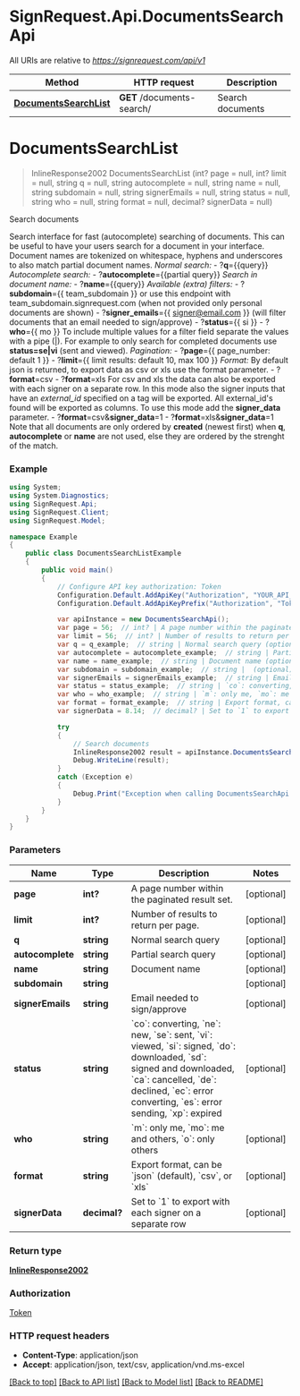 # SignRequest.Api.DocumentsSearchApi

All URIs are relative to *https://signrequest.com/api/v1*

Method | HTTP request | Description
------------- | ------------- | -------------
[**DocumentsSearchList**](DocumentsSearchApi.md#documentssearchlist) | **GET** /documents-search/ | Search documents


<a name="documentssearchlist"></a>
# **DocumentsSearchList**
> InlineResponse2002 DocumentsSearchList (int? page = null, int? limit = null, string q = null, string autocomplete = null, string name = null, string subdomain = null, string signerEmails = null, string status = null, string who = null, string format = null, decimal? signerData = null)

Search documents

Search interface for fast (autocomplete) searching of documents.  This can be useful to have your users search for a document in your interface.  Document names are tokenized on whitespace, hyphens and underscores to also match partial document names.  *Normal search:*  - ?**q**={{query}}  *Autocomplete search:*  - ?**autocomplete**={{partial query}}  *Search in document name:*  - ?**name**={{query}}  *Available (extra) filters:*  - ?**subdomain**={{ team_subdomain }} or use this endpoint with team_subdomain.signrequest.com (when not provided only personal documents are shown) - ?**signer_emails**={{ signer@email.com }} (will filter documents that an email needed to sign/approve) - ?**status**={{ si }} - ?**who**={{ mo }}  To include multiple values for a filter field separate the values with a pipe (|). For example to only search for completed documents use **status=se|vi** (sent and viewed).  *Pagination:*  - ?**page**={{ page_number: default 1 }} - ?**limit**={{ limit results: default 10, max 100 }}  *Format:*  By default json is returned, to export data as csv or xls use the format parameter.  - ?**format**=csv - ?**format**=xls  For csv and xls the data can also be exported with each signer on a separate row. In this mode also the signer inputs that have an *external_id* specified on a tag will be exported. All external_id's found will be exported as columns. To use this mode add the **signer_data** parameter.  - ?**format**=csv&**signer_data**=1 - ?**format**=xls&**signer_data**=1  Note that all documents are only ordered by **created** (newest first) when **q**, **autocomplete** or **name** are not used, else they are ordered by the strenght of the match.

### Example
```csharp
using System;
using System.Diagnostics;
using SignRequest.Api;
using SignRequest.Client;
using SignRequest.Model;

namespace Example
{
    public class DocumentsSearchListExample
    {
        public void main()
        {
            // Configure API key authorization: Token
            Configuration.Default.AddApiKey("Authorization", "YOUR_API_KEY");
            Configuration.Default.AddApiKeyPrefix("Authorization", "Token");

            var apiInstance = new DocumentsSearchApi();
            var page = 56;  // int? | A page number within the paginated result set. (optional) 
            var limit = 56;  // int? | Number of results to return per page. (optional) 
            var q = q_example;  // string | Normal search query (optional) 
            var autocomplete = autocomplete_example;  // string | Partial search query (optional) 
            var name = name_example;  // string | Document name (optional) 
            var subdomain = subdomain_example;  // string |  (optional) 
            var signerEmails = signerEmails_example;  // string | Email needed to sign/approve (optional) 
            var status = status_example;  // string | `co`: converting, `ne`: new, `se`: sent, `vi`: viewed, `si`: signed, `do`: downloaded, `sd`: signed and downloaded, `ca`: cancelled, `de`: declined, `ec`: error converting, `es`: error sending, `xp`: expired (optional) 
            var who = who_example;  // string | `m`: only me, `mo`: me and others, `o`: only others (optional) 
            var format = format_example;  // string | Export format, can be `json` (default), `csv`, or `xls` (optional) 
            var signerData = 8.14;  // decimal? | Set to `1` to export with each signer on a separate row (optional) 

            try
            {
                // Search documents
                InlineResponse2002 result = apiInstance.DocumentsSearchList(page, limit, q, autocomplete, name, subdomain, signerEmails, status, who, format, signerData);
                Debug.WriteLine(result);
            }
            catch (Exception e)
            {
                Debug.Print("Exception when calling DocumentsSearchApi.DocumentsSearchList: " + e.Message );
            }
        }
    }
}
```

### Parameters

Name | Type | Description  | Notes
------------- | ------------- | ------------- | -------------
 **page** | **int?**| A page number within the paginated result set. | [optional] 
 **limit** | **int?**| Number of results to return per page. | [optional] 
 **q** | **string**| Normal search query | [optional] 
 **autocomplete** | **string**| Partial search query | [optional] 
 **name** | **string**| Document name | [optional] 
 **subdomain** | **string**|  | [optional] 
 **signerEmails** | **string**| Email needed to sign/approve | [optional] 
 **status** | **string**| &#x60;co&#x60;: converting, &#x60;ne&#x60;: new, &#x60;se&#x60;: sent, &#x60;vi&#x60;: viewed, &#x60;si&#x60;: signed, &#x60;do&#x60;: downloaded, &#x60;sd&#x60;: signed and downloaded, &#x60;ca&#x60;: cancelled, &#x60;de&#x60;: declined, &#x60;ec&#x60;: error converting, &#x60;es&#x60;: error sending, &#x60;xp&#x60;: expired | [optional] 
 **who** | **string**| &#x60;m&#x60;: only me, &#x60;mo&#x60;: me and others, &#x60;o&#x60;: only others | [optional] 
 **format** | **string**| Export format, can be &#x60;json&#x60; (default), &#x60;csv&#x60;, or &#x60;xls&#x60; | [optional] 
 **signerData** | **decimal?**| Set to &#x60;1&#x60; to export with each signer on a separate row | [optional] 

### Return type

[**InlineResponse2002**](InlineResponse2002.md)

### Authorization

[Token](../README.md#Token)

### HTTP request headers

 - **Content-Type**: application/json
 - **Accept**: application/json, text/csv, application/vnd.ms-excel

[[Back to top]](#) [[Back to API list]](../README.md#documentation-for-api-endpoints) [[Back to Model list]](../README.md#documentation-for-models) [[Back to README]](../README.md)


